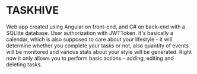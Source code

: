 # TASKHIVE
Web app created using Angular on front-end, and C# on back-end with a SQLlite database. 
User authorization with JWTToken.
It's basically a calendar, which is also supposed to care about your lifestyle - it will determine whether you complete your tasks or not, 
also quantity of events will be monitored and various stats about your style will be generated.
Right now it only allows you to perform basic actions - adding, editing and deleting tasks.
